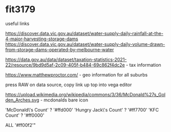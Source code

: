 # fit3179

useful links

https://discover.data.vic.gov.au/dataset/water-supply-daily-rainfall-at-the-4-major-harvesting-storage-dams
https://discover.data.vic.gov.au/dataset/water-supply-daily-volume-drawn-from-storage-dams-operated-by-melbourne-water


https://data.gov.au/data/dataset/taxation-statistics-2021-22/resource/9bd9d5af-2c09-405f-b484-69c862f4dc2e - tax information

https://www.matthewproctor.com/ - geo information for all suburbs


press RAW on data source, copy link up top into vega editor



https://upload.wikimedia.org/wikipedia/commons/3/36/McDonald%27s_Golden_Arches.svg - mcdonalds bare icon


'McDonald\\'s Count' ? '#ffd000' 
'Hungry Jack\\'s Count' ? '#ff7700'
'KFC Count' ? '#ff0000' 

ALL '#ff00f2'"